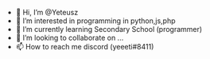- 👋 Hi, I’m @Yeteusz
- 👀 I’m interested in programming in python,js,php
- 🌱 I’m currently learning Secondary School (programmer)
- 💞️ I’m looking to collaborate on ...
- 📫 How to reach me discord (yeeeti#8411)

<!---
Yeteusz/Yeteusz is a ✨ special ✨ repository because its `README.md` (this file) appears on your GitHub profile.
You can click the Preview link to take a look at your changes.
--->
